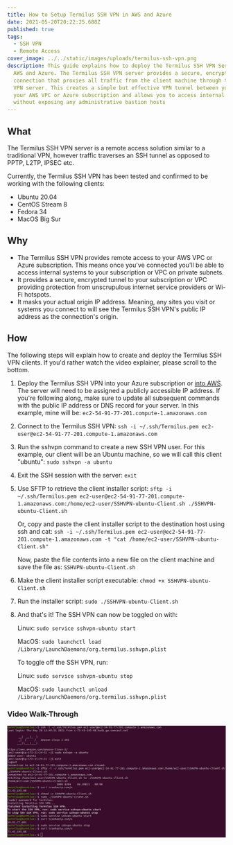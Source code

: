 ```yaml
---
title: How to Setup Termilus SSH VPN in AWS and Azure
date: 2021-05-20T20:22:25.688Z
published: true
tags:
  - SSH VPN
  - Remote Access
cover_image: ../../static/images/uploads/termilus-ssh-vpn.png
description: This guide explains how to deploy the Termilus SSH VPN Server in
  AWS and Azure. The Termilus SSH VPN server provides a secure, encrypted SSH
  connection that proxies all traffic from the client machine through to the SSH
  VPN server. This creates a simple but effective VPN tunnel between you and
  your AWS VPC or Azure subscription and allows you to access internal resources
  without exposing any administrative bastion hosts
---
```

## What

The Termilus SSH VPN server is a remote access solution similar to a traditional VPN, however traffic traverses an SSH tunnel as opposed to PPTP, L2TP, IPSEC etc.

Currently, the Termilus SSH VPN has been tested and confirmed to be working with the following clients:

* Ubuntu 20.04
* CentOS Stream 8
* Fedora 34
* MacOS Big Sur

## Why

* The Termilus SSH VPN provides remote access to your AWS VPC or Azure subscription. This means once you've connected you'll be able to access internal systems to your subscription or VPC on private subnets.
* It provides a secure, encrypted tunnel to your subscription or VPC providing protection from unscrupulous internet service providers or Wi-Fi hotspots.
* It masks your actual origin IP address. Meaning, any sites you visit or systems you connect to will see the Termilus SSH VPN's public IP address as the connection's origin.

## How

The following steps will explain how to create and deploy the Termilus SSH VPN clients. If you'd rather watch the video explainer, please scroll to the bottom.

1. Deploy the Termilus SSH VPN into your Azure subscription or [into AWS](https://aws.amazon.com/marketplace/pp/B095WLYM3B). The server will need to be assigned a publicly accessible IP address. If you're following along, make sure to update all subsequent commands with the public IP address or DNS record for your server. In this example, mine will be: `ec2-54-91-77-201.compute-1.amazonaws.com`
2. Connect to the Termilus SSH VPN: `ssh -i ~/.ssh/Termilus.pem ec2-user@ec2-54-91-77-201.compute-1.amazonaws.com`
3. Run the sshvpn command to create a new SSH VPN user. For this example, our client will be an Ubuntu machine, so we will call this client "ubuntu": `sudo sshvpn -a ubuntu`
4. Exit the SSH session with the server: `exit`
5. Use SFTP to retrieve the client installer script: `sftp -i ~/.ssh/Termilus.pem ec2-user@ec2-54-91-77-201.compute-1.amazonaws.com:/home/ec2-user/SSHVPN-ubuntu-Client.sh ./SSHVPN-ubuntu-Client.sh`

   Or, copy and paste the client installer script to the destination host using ssh and cat: `ssh -i ~/.ssh/Termilus.pem ec2-user@ec2-54-91-77-201.compute-1.amazonaws.com -t "cat /home/ec2-user/SSHVPN-ubuntu-Client.sh"`

   Now, paste the file contents into a new file on the client machine and save the file as: `SSHVPN-ubuntu-Client.sh`
6. Make the client installer script executable: `chmod +x SSHVPN-ubuntu-Client.sh`
7. Run the installer script: `sudo ./SSHVPN-ubuntu-Client.sh`
8. And that's it! The SSH VPN can now be toggled on with:

   Linux: `sudo service sshvpn-ubuntu start`

   MacOS: `sudo launchctl load /Library/LaunchDaemons/org.termilus.sshvpn.plist`

   To toggle off the SSH VPN, run:

   Linux: `sudo service sshvpn-ubuntu stop`

   MacOS: `sudo launchctl unload /Library/LaunchDaemons/org.termilus.sshvpn.plist`

### **Video Walk-Through**

[![Termilus SSH VPN Walk-Through](../../static/images/uploads/termilussshvpnstill.png)](../../static/images/uploads/termilussshvpn.mp4 "Termilus SSH VPN Server Walk-Through")